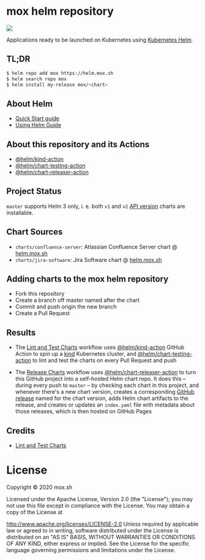 # mox helm repository

[![](https://github.com/javimox/helm-charts/workflows/Release%20Charts/badge.svg?branch=master)](https://github.com/javimox/helm-charts/actions)

Applications ready to be launched on Kubernetes using [Kubernetes Helm](https://github.com/helm/helm).

## TL;DR

```bash
$ helm repo add mox https://helm.mox.sh
$ helm search repo mox
$ helm install my-release mox/<chart>
```

## About Helm

* [Quick Start guide](https://helm.sh/docs/intro/quickstart/)
* [Using Helm Guide](https://helm.sh/docs/intro/using_helm/)

## About this repository and its Actions

* [@helm/kind-action](https://github.com/helm/kind-action)
* [@helm/chart-testing-action](https://github.com/helm/chart-testing-action)
* [@helm/chart-releaser-action](https://github.com/helm/chart-releaser-action)

## Project Status

`master` supports Helm 3 only, i. e. both `v1` and `v2` [API version](https://helm.sh/docs/topics/charts/#the-apiversion-field) charts are installable.

## Chart Sources

* `charts/confluence-server`: Atlassian Confluence Server chart @ [helm.mox.sh](https://mox.sh/helm/charts/confluence-server/)
* `charts/jira-software`: Jira Software chart @ [helm.mox.sh](https://mox.sh/helm/charts/jira-software/)

## Adding charts to the mox helm repository

* Fork this repository
* Create a branch off master named after the chart
* Commit and push origin the new branch
* Create a Pull Request

## Results

* The [Lint and Test Charts](/.github/workflows/lint-test.yaml) workflow uses [@helm/kind-action](https://www.github.com/helm/kind-action) GitHub Action to spin up a [kind](https://kind.sigs.k8s.io/) Kubernetes cluster, and [@helm/chart-testing-action](https://www.github.com/helm/chart-testing-action) to lint and test the charts on every Pull Request and push
  
* The [Release Charts](/.github/workflows/release.yaml) workflow uses [@helm/chart-releaser-action](https://www.github.com/helm/chart-releaser-action) to turn this GitHub project into a self-hosted Helm chart repo. It does this – during every push to `master` – by checking each chart in this project, and whenever there's a new chart version, creates a corresponding [GitHub release](https://help.github.com/en/github/administering-a-repository/about-releases) named for the chart version, adds Helm chart artifacts to the release, and creates or updates an `index.yaml` file with metadata about those releases, which is then hosted on GitHub Pages

## Credits

* [Lint and Test Charts](https://github.com/helm/charts-repo-actions-demo.git)

# License
Copyright © 2020 mox.sh

Licensed under the Apache License, Version 2.0 (the "License"); you may not use this file except in compliance with the License. You may obtain a copy of the License at

http://www.apache.org/licenses/LICENSE-2.0
Unless required by applicable law or agreed to in writing, software distributed under the License is distributed on an "AS IS" BASIS, WITHOUT WARRANTIES OR CONDITIONS OF ANY KIND, either express or implied. See the License for the specific language governing permissions and limitations under the License.
